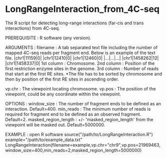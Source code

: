 # LongRangeInteraction_from_4C-seq
The R script for detecting long-range interactions (far-cis and trans interactions) from 4C-seq.

PREREQUISITE : 
  R software (any version).
    
ARGUMENTS :
  filename : A tab separated text file including the number of mapped 4C-seq reads per fragment end. Below is an example of the text file.
    |chr1|11159|0|
    |chr1|12410|0|
    |chr1|12460|0|
    |...|...|...|
    |chr1|1458262|12|
    |chr1|1458337|0|
    1st column : Chromosome.
    2nd column : Position of the first restriction enzyme sites in the genome.
    3rd column : Number of reads that start at the first RE sites.
    *The file has to be sorted by chromosome and then by position of the first RE sites in ascending order.
    
  vp.chr : The viewpoint locating chromosome.
  vp.pos : The position of the viewpoint, could be any coordinate within the viewpoint.
    
OPTIONS :
  window_size : The number of fragment ends to be defined as an interaction. Default=400.
  min_reads : The minimum number of reads is required for fragment end to be defined as an observed fragment. Default=2.
  masked_region_length :  +/- 'masked_region_length' from the viewpoint will be masked out. Default=5000000.
    
    
EXAMPLE :
  open R software
  source("/path/to/LongRangeInteraction.R")
  example="/path/to/example_data.txt"
  LongRangeInteraction(filename=example,vp.chr="chr9",vp.pos=21969463,window_size=400,min_reads=2,masked_region_length=5000000)
